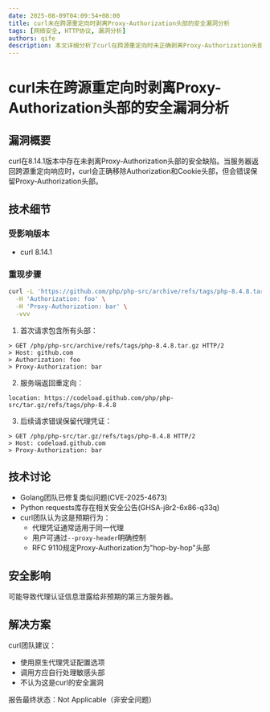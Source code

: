 ```yaml
---
date: 2025-08-09T04:09:54+08:00
title: curl未在跨源重定向时剥离Proxy-Authorization头部的安全漏洞分析
tags: [网络安全, HTTP协议, 漏洞分析]
authors: qife
description: 本文详细分析了curl在跨源重定向时未正确剥离Proxy-Authorization头部的问题，包含漏洞重现步骤、技术讨论及curl团队的官方回应，涉及HTTP代理认证机制的安全实践。
---
```


# curl未在跨源重定向时剥离Proxy-Authorization头部的安全漏洞分析

## 漏洞概要
curl在8.14.1版本中存在未剥离Proxy-Authorization头部的安全缺陷。当服务器返回跨源重定向响应时，curl会正确移除Authorization和Cookie头部，但会错误保留Proxy-Authorization头部。

## 技术细节
### 受影响版本
- curl 8.14.1

### 重现步骤
```bash
curl -L 'https://github.com/php/php-src/archive/refs/tags/php-8.4.8.tar.gz' \
  -H 'Authorization: foo' \
  -H 'Proxy-Authorization: bar' \
  -vvv
```

1. 首次请求包含所有头部：
```http
> GET /php/php-src/archive/refs/tags/php-8.4.8.tar.gz HTTP/2
> Host: github.com
> Authorization: foo
> Proxy-Authorization: bar
```

2. 服务端返回重定向：
```http
location: https://codeload.github.com/php/php-src/tar.gz/refs/tags/php-8.4.8
```

3. 后续请求错误保留代理凭证：
```http
> GET /php/php-src/tar.gz/refs/tags/php-8.4.8 HTTP/2
> Host: codeload.github.com
> Proxy-Authorization: bar
```

## 技术讨论
- Golang团队已修复类似问题(CVE-2025-4673)
- Python requests库存在相关安全公告(GHSA-j8r2-6x86-q33q)
- curl团队认为这是预期行为：
  - 代理凭证通常适用于同一代理
  - 用户可通过`--proxy-header`明确控制
  - RFC 9110规定Proxy-Authorization为"hop-by-hop"头部

## 安全影响
可能导致代理认证信息泄露给非预期的第三方服务器。

## 解决方案
curl团队建议：
- 使用原生代理凭证配置选项
- 调用方应自行处理敏感头部
- 不认为这是curl的安全漏洞

报告最终状态：Not Applicable（非安全问题）